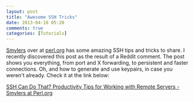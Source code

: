 ```yaml
---
layout: post
title: "Awesome SSH Tricks"
date: 2013-04-18 05:20
comments: true
categories: [Tutorials]
---
```


[Smylers](http://blogs.perl.org/users/smylers/) over at [perl.org](http://www.perl.org/) has some amazing SSH tips and tricks to share. I recently discovered this post as the result of a Reddit comment. The post shows you everything, from port and X forwarding, to persistent and faster connections. Oh, and how to generate and use keypairs, in case you weren't already. Check it at the link below:

[SSH Can Do That? Productivity Tips for Working with Remote Servers - Smylers at Perl.org](http://blogs.perl.org/users/smylers/2011/08/ssh-productivity-tips.html)
